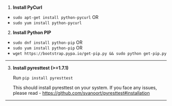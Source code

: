 1. **Install PyCurl**

- `sudo apt-get install python-pycurl` OR
- `sudo yum install python-pycurl`

2. **Install Python PIP**

- `sudo dnf install python-pip` OR
- `sudo yum install python-pip` OR
- `wget https://bootstrap.pypa.io/get-pip.py && sudo python get-pip.py`
---
3. **Install pyresttest (>=1.7.1)**

    Run ```pip install pyresttest```

    This should install pyresttest on your system. If you face any issues, please read - https://github.com/svanoort/pyresttest#installation
---
